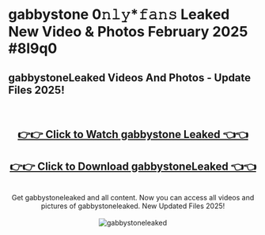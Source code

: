 # gabbystone 0𝚗𝚕𝚢*𝚏𝚊𝚗𝚜 Leaked New Video & Photos February 2025 #8l9q0

<h2>gabbystoneLeaked Videos And Photos - Update Files 2025!</h2>
<br>
<div align="center">
<h2><a href="https://mediaupload.pro?title=gabbystone&ref=11F" rel="nofollow">👉👉 Click to Watch gabbystone Leaked 👈👈</a></h2>
<h2><a href="https://mediaupload.pro?title=gabbystone&ref=11F" rel="nofollow">👉👉 Click to Download gabbystoneLeaked 👈👈</a></h2>
<br>
Get gabbystoneleaked and all content. Now you can access all videos and pictures of gabbystoneleaked. New Updated Files 2025!
<br>
<br>
<a href="https://mediaupload.pro?title=gabbystone&ref=11F" rel="nofollow" data-target="animated-image.originalLink"><img src="https://i.ibb.co/Gkj2r4b/banner.png" alt="gabbystoneleaked" style="max-width: 100%; display: inline-block;" data-target="animated-image.originalImage"></a>
</div>
<br>

